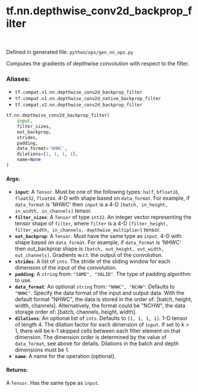 <div itemscope itemtype="http://developers.google.com/ReferenceObject">
<meta itemprop="name" content="tf.nn.depthwise_conv2d_backprop_filter" />
<meta itemprop="path" content="Stable" />
</div>

# tf.nn.depthwise_conv2d_backprop_filter

<!-- Insert buttons -->

<table class="tfo-notebook-buttons tfo-api" align="left">
</table>

Defined in generated file: `python/ops/gen_nn_ops.py`



<!-- Start diff -->
Computes the gradients of depthwise convolution with respect to the filter.

### Aliases:

* `tf.compat.v1.nn.depthwise_conv2d_backprop_filter`
* `tf.compat.v1.nn.depthwise_conv2d_native_backprop_filter`
* `tf.compat.v2.nn.depthwise_conv2d_backprop_filter`


``` python
tf.nn.depthwise_conv2d_backprop_filter(
    input,
    filter_sizes,
    out_backprop,
    strides,
    padding,
    data_format='NHWC',
    dilations=[1, 1, 1, 1],
    name=None
)
```



<!-- Placeholder for "Used in" -->


#### Args:


* <b>`input`</b>: A `Tensor`. Must be one of the following types: `half`, `bfloat16`, `float32`, `float64`.
  4-D with shape based on `data_format`.  For example, if
  `data_format` is 'NHWC' then `input` is a 4-D `[batch, in_height,
  in_width, in_channels]` tensor.
* <b>`filter_sizes`</b>: A `Tensor` of type `int32`.
  An integer vector representing the tensor shape of `filter`,
  where `filter` is a 4-D
  `[filter_height, filter_width, in_channels, depthwise_multiplier]` tensor.
* <b>`out_backprop`</b>: A `Tensor`. Must have the same type as `input`.
  4-D with shape  based on `data_format`.
  For example, if `data_format` is 'NHWC' then
  out_backprop shape is `[batch, out_height, out_width, out_channels]`.
  Gradients w.r.t. the output of the convolution.
* <b>`strides`</b>: A list of `ints`.
  The stride of the sliding window for each dimension of the input
  of the convolution.
* <b>`padding`</b>: A `string` from: `"SAME", "VALID"`.
  The type of padding algorithm to use.
* <b>`data_format`</b>: An optional `string` from: `"NHWC", "NCHW"`. Defaults to `"NHWC"`.
  Specify the data format of the input and output data. With the
  default format "NHWC", the data is stored in the order of:
      [batch, height, width, channels].
  Alternatively, the format could be "NCHW", the data storage order of:
      [batch, channels, height, width].
* <b>`dilations`</b>: An optional list of `ints`. Defaults to `[1, 1, 1, 1]`.
  1-D tensor of length 4.  The dilation factor for each dimension of
  `input`. If set to k > 1, there will be k-1 skipped cells between each filter
  element on that dimension. The dimension order is determined by the value of
  `data_format`, see above for details. Dilations in the batch and depth
  dimensions must be 1.
* <b>`name`</b>: A name for the operation (optional).


#### Returns:

A `Tensor`. Has the same type as `input`.
